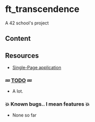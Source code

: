# ft_transcendence
A 42 school's project  

## Content  

## Resources  
* [Single-Page application](https://en.wikipedia.org/wiki/Single-page_application)

### :zzz: [TODO](./TODO.txt) :zzz:    
* A lot.  

### :boom: Known bugs.. I mean features :boom:  
* None so far      

